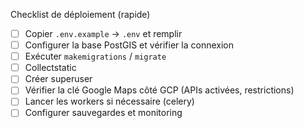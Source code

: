 Checklist de déploiement (rapide)

- [ ] Copier `.env.example` → `.env` et remplir
- [ ] Configurer la base PostGIS et vérifier la connexion
- [ ] Exécuter `makemigrations` / `migrate`
- [ ] Collectstatic
- [ ] Créer superuser
- [ ] Vérifier la clé Google Maps côté GCP (APIs activées, restrictions)
- [ ] Lancer les workers si nécessaire (celery)
- [ ] Configurer sauvegardes et monitoring
